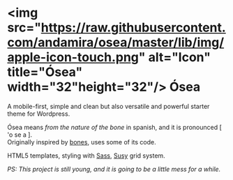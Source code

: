 # <img src="https://raw.githubusercontent.com/andamira/osea/master/lib/img/apple-icon-touch.png" alt="Icon" title="Ósea" width="32"height="32"/> Ósea

A mobile-first, simple and clean but also versatile and powerful starter theme for Wordpress.

Ósea means _from the nature of the bone_ in spanish, and it is pronounced [ 'o se a ].  
Originally inspired by [bones](https://github.com/eddiemachado/bones), uses some of its code.

HTML5 templates, styling with [Sass](http://sass-lang.com/), [Susy](http://susy.oddbird.net/) grid system.

_PS: This project is still young, and it is going to be a little mess for a while._
